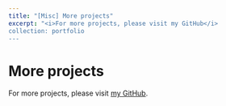 ```yaml
---
title: "[Misc] More projects"
excerpt: "<i>For more projects, please visit my GitHub</i>
collection: portfolio
---
```


More projects
======

For more projects, please visit [my GitHub](https://github.com/ycruan).